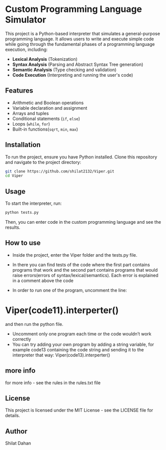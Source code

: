 # Custom Programming Language Simulator

This project is a Python-based interpreter that simulates a general-purpose programming language. It allows users to write and execute simple code while going through the fundamental phases of a programming language execution, including:

- **Lexical Analysis** (Tokenization)
- **Syntax Analysis** (Parsing and Abstract Syntax Tree generation)
- **Semantic Analysis** (Type checking and validation)
- **Code Execution** (Interpreting and running the user's code)

## Features

- Arithmetic and Boolean operations
- Variable declaration and assignment
- Arrays and tuples
- Conditional statements (`if`, `else`)
- Loops (`while`, `for`)
- Built-in functions(`sqrt`, `min`, `max`)

## Installation

To run the project, ensure you have Python installed. Clone this repository and navigate to the project directory:

```bash
git clone https://github.com/shilat2132/Viper.git
cd Viper
```

## Usage

To start the interpreter, run:

```bash
python tests.py
```

Then, you can enter code in the custom programming language and see the results.

## How to use

* Inside the project, enter the Viper folder and the tests.py file. 
* In there you can find tests of the code where the first part contains programs that work and the second part contains programs that would raise errors(errors of syntax/lexical/semantics). Each error is explained in a comment above the code

* In order to run one of the program, uncomment the line:
# Viper(code11).interperter()
and then run the python file. 
* Uncomment only one program each time or the code wouldn’t work correctly
* You can try adding your own program by adding a string variable, for example code13 containing the code string and sending it to the interpreter that way: Viper(code13).interperter()


## more info
for more info - see the rules in the rules.txt file
## License

This project is licensed under the MIT License - see the LICENSE file for details.


## Author
Shilat Dahan

